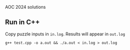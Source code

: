 AOC 2024 solutions

## Run in C++
Copy puzzle inputs in `in.log`. Results will appear in `out.log`
```
g++ test.cpp -o a.out && ./a.out < in.log > out.log
```